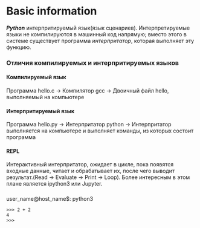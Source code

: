 # Basic information
_**Python**_ интерпритируемый язык(язык сценариев). Интерпретируемые языки не компилируются в машинный код напрямую; вместо этого в системе существует программа *интерпритатор*, которая выполняет эту функцию.
### Отличия компилируемых и интерпритируемых языков
#### Компилируемый язык
Программа hello.c -> Компилятор gcc -> Двоичный файл hello, выполняемый на компьютере
#### Интерпритируемый язык
Программа hello.py -> Интерпритатор python -> Интерпритатор выполняется на компьютере и выполняет команды, из которых состоит программа 
#### REPL
Интерактивный интерпритатор, ожидает в цикле, пока появятся входные данные, читает и обрабатывает их, после чего выводит результат.(Read -> Evaluate -> Print -> Loop). Более интересным в этом плане является ipython3 или Jupyter.
###
user_name@host_name$: python3
```
>>> 2 + 2
4
>>>
